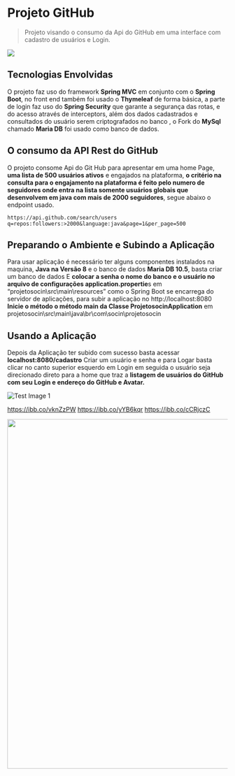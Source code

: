 # Projeto GitHub
> Projeto visando o consumo da Api do GitHub em uma interface com cadastro de usuários e Login.

![](header.png)

## Tecnologias Envolvidas

O projeto faz uso do framework **Spring MVC** em conjunto com o **Spring Boot**, no front end também foi usado o **Thymeleaf** de forma básica, a parte de login faz uso do **Spring Security** que garante a segurança das rotas, e do acesso através de interceptors, além dos dados cadastrados e consultados do usuário serem criptografados no banco , o Fork do **MySql** chamado **Maria DB** foi usado como banco de dados.

## O consumo da API Rest do GitHub

O projeto consome Api do Git Hub para apresentar em uma home Page, **uma lista de 500 usuários ativos** e engajados na plataforma, **o critério na consulta para o engajamento na plataforma é feito pelo numero de seguidores onde entra na lista somente usuários globais que desenvolvem em java com mais de 2000 seguidores**, segue abaixo o endpoint usado.


```https://api.github.com/search/users q=repos:followers:>2000&language:java&page=1&per_page=500```


## Preparando o Ambiente e Subindo a Aplicação 

Para usar aplicação é necessário ter  alguns componentes instalados na maquina,
**Java na Versão 8** e o banco de dados  **Maria DB 10.5**, basta criar um banco de dados 
E **colocar a senha o nome do banco e o usuário no arquivo de configurações application.propertie**s em “projetosocin\src\main\resources” como o Spring Boot
se encarrega do servidor de aplicações, para subir a aplicação no http://localhost:8080
**Inicie o método o método main da Classe ProjetosocinApplication** em projetosocin\src\main\java\br\com\socin\projetosocin

## Usando a Aplicação

Depois da Aplicação ter subido com sucesso basta acessar **localhost:8080/cadastro**
Criar um usuário e senha  e para Logar basta clicar no canto superior esquerdo em Login em seguida o usuário seja direcionado direto para a home que traz a **listagem de usuários do GitHub com seu Login e endereço do GitHub e Avatar.**

![Test Image 1]()


https://ibb.co/vknZzPW
https://ibb.co/yYB6kqr
https://ibb.co/cCRjczC

<img src=https://ibb.co/f9sh4kd width="800px" height="auto">



